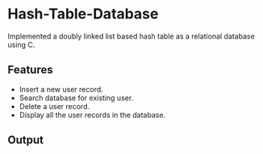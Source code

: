 # Hash-Table-Database

Implemented a doubly linked list based hash table as a relational database using C. 

## Features
- Insert a new user record.
- Search database for existing user.
- Delete a user record.
- Display all the user records in the database.

## Output

